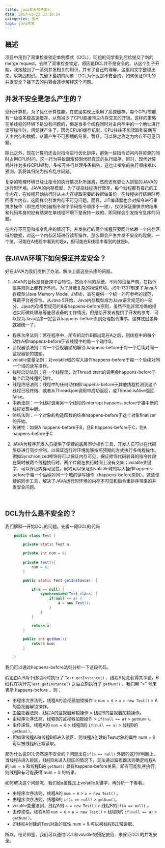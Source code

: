 ```yaml
---
title: java并发那些事儿
date: 2017-05-22 23:16:14
categories: 技术
tags: java并发
---
```




## 概述

项目中用到了双重检查锁定单例模式（DCL），同组的同学看到后给提交了新的merge request，去除了双重检查锁定，原因是DCL并不是安全的。从这个引子开始，我接触到了一系列并发相关的知识，并有了自己的理解，这里用文字整理出来，以巩固知识。先留下最初的问题：DCL为什么是不安全的，如何保证DCL的并发安全？接下去的内容会逐步解释这个问题。



## 并发不安全是怎么产生的？

现代计算机，为了优化计算性能，在底层实现上采用了高速缓存，每个CPU前都有一级或多级高速缓存，从而减少了CPU直接同主内存交互的开销。这样的策略在单线程的环境下是没有问题的，但是当多个线程同时对主内存中的一个地址进行读写操作时，问题就产生了。因为CPU的缓存机制，CPU往往不能读取到最新写入主内存的数据，从而产生不可预期的结果。暂且，可以将之称之为内存不可见问题。

除此之外，现在计算机还会对指令进行优化排序，避免一些指令访问内存资源的同时占用CPU时间。这一行为导致很难预测代码真正的执行顺序。同时，现代计算机往往为多核CPU架构，多核可并行处理多条指令，这也让指令的执行顺序难以预测。我将其归结为指令乱序问题。

复杂的物理环境已经让指令的执行情况扑所迷离，然而还有更让人抓狂的JAVA的运行时环境。JAVA的内存模型，为了提高线程执行效率，每个线程都有自己的工作内存，在线程开始执行时从主内存提取需要的数据做备份，在线程执行结束时再回写主内存。这同样会引发内存不可见问题。而且，JIT编译器也会对指令进行重排序操作（即生成的机器指令和字节码指令顺序不一致），仅仅保证重排序的结果和代码本身的应有结果在单线程环境下是保持一致的，即同样会引发指令乱序的问题。

在内存不可见和指令乱序的情况下，并发执行的两个线程只要同时依赖一个内存区域的数据，对这一个内存区域进行读写操作，那么即会产生并发不安全的现象。一个值，可能在A线程中看到的是a，但可能在B线程中看到的就是b。



## 在JAVA环境下如何保证并发安全？

好在JAVA为我们提供了办法，解决上面这些头疼的问题。

1. JAVA的目标是具备跨平台特性。然而不同的系统，不同的设备产商，在指令排序规则上都有所不同。为了屏蔽复杂的物理环境，JSR-1337制定了Java内存模型(Java Memory Model, JMM)，旨在提供一个统一的可参考的规范，屏蔽平台差异性。从Java 5开始，Java内存模型成为Java语言规范的一部分。Java内存模型规范的8条happens-before原则，虽然不能非常准确的描述实际微处理器等底层设备的工作情况，但是给开发者提供了开发的参考，可以视为Java程序一定会以happens-before原则处理指令排序。这样底层差异就被统一了。

- 程序次序法则：若在程序中，所有的动作B都出现在A之后，则线程中的每个动作A都happens-before于该线程中的每一个动作B。
- 监视器锁法则：对一个监视器锁的解锁 happens-before于每一个后续对同一监视器锁的加锁。
- volatile变量法则：对volatile域的写入操作happens-before于每一个后续对同一个域的读写操作。
- 线程启动法则：在一个线程里，对Thread.start的调用会happens-before于每个启动线程的动作。
- 线程终结法则：线程中的任何动作都happens-before于其他线程检测到这个线程已经终结、或者从Thread.join调用中成功返回，或Thread.isAlive返回false。
- 中断法则：一个线程调用另一个线程的interrupt happens-before于被中断的线程发现中断。
- 终结法则：一个对象的构造函数的结束happens-before于这个对象finalizer的开始。
- 传递性：如果A happens-before于B，且B happens-before于C，则A happens-before于C



2. JAVA为程序开发人员提供了便捷的底层同步操作工具，开发人员可以在代码层级进行同步控制，以保证运行时环境能够按照预期的方式执行多线程操作。例如Synchronized修饰符可以保证内存可见，保证修饰代码转译的指令片段在同时被两个线程执行时，两个片段在执行时间上没有交集；volatile关键字，可以保证内存可见性，同时可以保证对volatile域的写入操作happens-before于每一个后续对同一个域的读写操作（happens-before原则）。这些便捷的同步工具，解决了JAVA运行时环境的内存不可见和指令重排序带来的并发安全问题。

   ​

## DCL为什么是不安全的？

我们解释一开始DCL的问题。先看一段DCL的代码

```java
    public class Test {

        private static Test a;

        private int num = 0;
        
        private Test(){
            num = 6;
        }

        public static Test getInstance() {

            if(a == null) {
                synchronized(Test.class) {
                    if(null == a) {
                        a = new Test();
                    }
                }
            }

            return a;
        }

        public int getNum(){
            return num;
        }

    }
```



我们可以通过happens-before法则分析一下这段代码。

假设由A,B两个线程同时执行了 `Test.getInstance()`  ，线程A优先获得共享锁。B线程在执行完`Test.getInstance()` 之后立刻执行了 `getNum()` 。我们用 “>” 号来表示 happens-before ，则：

* 由程序次序法则，线程A的监视器加锁操作 >  `num = 6`  > `a = new Test()` > A的监视器解锁操作。
* 由监视器法则，线程A的监视器解锁操作 > 线程B的监视器加锁操作。
* 由程序次序法则，线程B的监视器加锁操作 >  `if(null == a)` > `getNum()`。
* 由传递性，线程A的 `num = 6`  > 线程B的 `if(null == a)` > 线程B的`getNum()`。
* 即如果线程A和线程B都进入锁区，则线程A创建的Test对象的属性 num = 6 可以被线程B正常读取。

那为什么说DCL仍然是不安全的？问题出在`if(a == null)` 外层的这行if判断上，当线程A进入锁区，线程B未进入锁区的情况下，无法通过监视器法则确定线程A的`num = 6` 和线程B的  `getNum()`   具有happens-before关系，即有可能乱序执行。则线程B有可能获得 num = 0 的结果。

如何解决这个问题呢，我们给a属性加上volatile关键字，再分析一下看看。

* 由程序次序法则，线程A的 `num = 6`  >  `a = new Test()` 。
* 由程序次序法则，线程B的 `if(a == null)` > `getNum()`。
* volatile变量法则，线程A的  `a = new Test()`  > 线程B的`if(a == null)` 。
* 由传递性，线程A的 `num = 6`  > `a = new Test()`  > 线程B的 `if(null == a)` > `getNum()`。
* 即线程A创建的Test对象的属性 num = 6 可以被线程B正常读取。

所以，结论即是，我们可以通过DCL和volatile的搭配使用，来保证DCL的并发安全。

